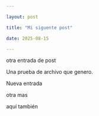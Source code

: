```yaml
---

layout: post

title: "Mi siguente post"

date: 2025-08-15

---
```


otra entrada de post

Una prueba de archivo que genero.

Nueva entrada

otra mas

aquí también

